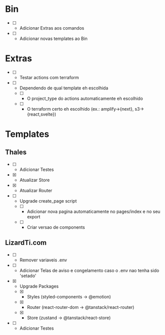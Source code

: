 # Bin

- [ ] - Adicionar Extras aos comandos
- [ ] - Adicionar novas templates ao Bin

# Extras

- [ ] - Testar actions com terraform
- [ ] - Dependendo de qual template eh escolhida
  - [ ] - O project_type do actions automaticamente eh escolhido
  - [ ] - O terraform certo eh escolhido (ex.: amplify->{next}, s3->{react,svelte})

# Templates

## Thales

- [ ] - Adicionar Testes
- [x] - Atualizar Store
- [x] - Atualizar Router
- [ ] - Upgrade create_page script
  - [ ] - Adicionar nova pagina automaticamente no pages/index e no seu export
  - [ ] - Criar versao de components

## LizardTi.com

- [ ] - Remover variaveis .env
- [ ] - Adicionar Telas de aviso e congelamento caso o .env nao tenha sido 'setado'
- [x] - Upgrade Packages
  - [x] - Styles (styled-components -> @emotion)
  - [x] - Router (react-router-dom -> @tanstack/react-router)
  - [x] - Store (zustand -> @tanstack/react-store)
- [ ] - Adicionar Testes
